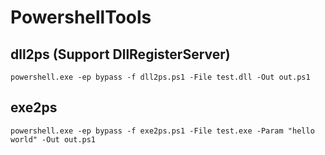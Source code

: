 # PowershellTools

## dll2ps (Support DllRegisterServer)
    powershell.exe -ep bypass -f dll2ps.ps1 -File test.dll -Out out.ps1
  
## exe2ps
    powershell.exe -ep bypass -f exe2ps.ps1 -File test.exe -Param "hello world" -Out out.ps1
